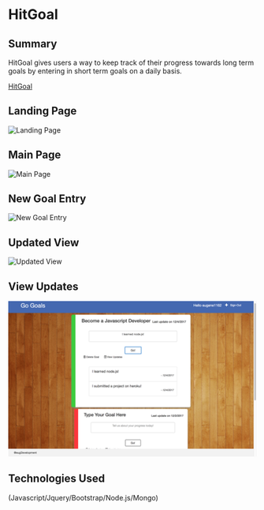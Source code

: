 # HitGoal
## Summary

HitGoal gives users a way to keep track of their progress towards long term goals by entering in short term goals on a daily basis. 

[HitGoal](http://hitgoals.herokuapp.com/)

## Landing Page

![Landing Page](/HitGoalLandingPage.png "Landing Page")

## Main Page
![Main Page](/HitGoalGoalsView.png "Main Page")

## New Goal Entry
![New Goal Entry](/HitGoalEnterNewGoal.png "New Goal Entry")

## Updated View
![Updated View](/HitGoalUpdatedView.png "Updated View")

## View Updates
![View Updates](/HitGoalViewUpdates.png "View Updates")


## Technologies Used

(Javascript/Jquery/Bootstrap/Node.js/Mongo)
